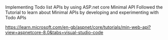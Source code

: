 Implementing Todo list APIs by using ASP.net core Minimal API
Followed the Tutorial to learn about Minimal APIs by developing and experimenting with Todo APIs 

https://learn.microsoft.com/en-gb/aspnet/core/tutorials/min-web-api?view=aspnetcore-8.0&tabs=visual-studio-code
